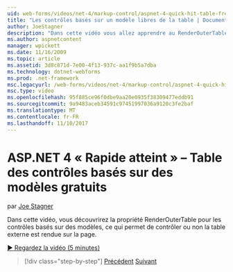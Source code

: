 ```yaml
---
uid: web-forms/videos/net-4/markup-control/aspnet-4-quick-hit-table-free-templated-controls
title: "Les contrôles basés sur un modèle libres de la table | Documents Microsoft"
author: JoeStagner
description: "Dans cette vidéo vous allez apprendre au RenderOuterTable de propriété pour les contrôles basés sur des modèles, qui vous permet de contrôler ou non la table externe est rendu..."
ms.author: aspnetcontent
manager: wpickett
ms.date: 11/16/2009
ms.topic: article
ms.assetid: 3d8c871d-7e00-4f13-937c-aa1f9b5a7dba
ms.technology: dotnet-webforms
ms.prod: .net-framework
msc.legacyurl: /web-forms/videos/net-4/markup-control/aspnet-4-quick-hit-table-free-templated-controls
msc.type: video
ms.openlocfilehash: 95f885ce96f0dbe9aa20e0935f38309477eddb91
ms.sourcegitcommit: 9a9483aceb34591c97451997036a9120c3fe2baf
ms.translationtype: MT
ms.contentlocale: fr-FR
ms.lasthandoff: 11/10/2017
---
```

<a name="aspnet-4-quick-hit--table-free-templated-controls"></a>ASP.NET 4 « Rapide atteint » – Table des contrôles basés sur des modèles gratuits
====================
par [Joe Stagner](https://github.com/JoeStagner)

Dans cette vidéo, vous découvrirez la propriété RenderOuterTable pour les contrôles basés sur des modèles, ce qui permet de contrôler ou non la table externe est rendue sur la page. 

[&#9654; Regardez la vidéo (5 minutes)](https://channel9.msdn.com/Blogs/ASP-NET-Site-Videos/aspnet-4-quick-hit-table-free-templated-controls)

>[!div class="step-by-step"]
[Précédent](aspnet-4-quick-hit-new-rendering-option-for-check-box-lists-and-radio-button-lists.md)
[Suivant](aspnet-4-quick-hit-tableless-menu-control.md)
